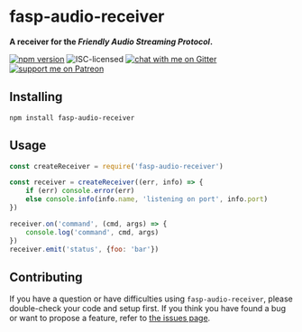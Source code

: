 # fasp-audio-receiver

**A receiver for the *Friendly Audio Streaming Protocol*.**

[![npm version](https://img.shields.io/npm/v/fasp-audio-receiver.svg)](https://www.npmjs.com/package/fasp-audio-receiver)
![ISC-licensed](https://img.shields.io/github/license/derhuerst/fasp-audio-receiver.svg)
[![chat with me on Gitter](https://img.shields.io/badge/chat%20with%20me-on%20gitter-512e92.svg)](https://gitter.im/derhuerst)
[![support me on Patreon](https://img.shields.io/badge/support%20me-on%20patreon-fa7664.svg)](https://patreon.com/derhuerst)


## Installing

```shell
npm install fasp-audio-receiver
```


## Usage

```js
const createReceiver = require('fasp-audio-receiver')

const receiver = createReceiver((err, info) => {
	if (err) console.error(err)
	else console.info(info.name, 'listening on port', info.port)
})

receiver.on('command', (cmd, args) => {
	console.log('command', cmd, args)
})
receiver.emit('status', {foo: 'bar'})
```


## Contributing

If you have a question or have difficulties using `fasp-audio-receiver`, please double-check your code and setup first. If you think you have found a bug or want to propose a feature, refer to [the issues page](https://github.com/derhuerst/fasp-audio-receiver/issues).
